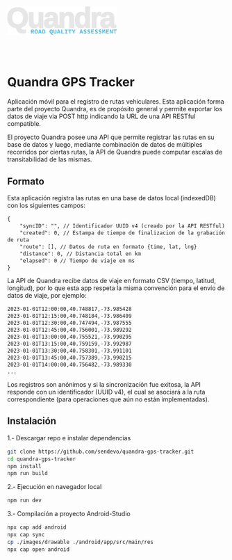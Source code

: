 <img src="images/quandra-banner.png" width="50%" style="margin-bottom: 50px"/>

# Quandra GPS Tracker

Aplicación móvil para el registro de rutas vehiculares. Esta aplicación forma parte del proyecto Quandra, es de propósito general y permite exportar los datos de viaje via POST http indicando la URL de una API RESTful compatible.  

El proyecto Quandra posee una API que permite registrar las rutas en su base de datos y luego, mediante combinación de datos de múltiples recorridos por ciertas rutas, la API de Quandra puede computar escalas de transitabilidad de las mismas.

## Formato

Esta aplicación registra las rutas en una base de datos local (indexedDB) con los siguientes campos: 

```jsonc
{
    "syncID": "", // Identificador UUID v4 (creado por la API RESTful)
    "created": 0, // Estampa de tiempo de finalizacion de la grabación de ruta
    "route": [], // Datos de ruta en formato {time, lat, lng}
    "distance": 0, // Distancia total en km
    "elapsed": 0 // Tiempo de viaje en ms
}
```

La API de Quandra recibe datos de viaje en formato CSV (tiempo, latitud, longitud), por lo que esta app respeta la misma convención para el envío de datos de viaje, por ejemplo:

```
2023-01-01T12:00:00,40.748817,-73.985428
2023-01-01T12:15:00,40.748184,-73.986409
2023-01-01T12:30:00,40.747494,-73.987555
2023-01-01T12:45:00,40.756001,-73.989292
2023-01-01T13:00:00,40.755521,-73.990295
2023-01-01T13:15:00,40.759159,-73.992987
2023-01-01T13:30:00,40.758301,-73.991101
2023-01-01T13:45:00,40.757389,-73.990215
2023-01-01T14:00:00,40.756482,-73.989330
...
```
Los registros son anónimos y si la sincronización fue exitosa, la API responde con un identificador (UUID v4), el cual se asociará a la ruta correspondiente (para operaciones que aún no están implementadas).

## Instalación

1.- Descargar repo e instalar dependencias
```bash
git clone https://github.com/sendevo/quandra-gps-tracker.git
cd quandra-gps-tracker
npm install
npm run build
```

2.- Ejecución en navegador local
```bash
npm run dev
```

3.- Compilación a proyecto Android-Studio
```bash
npx cap add android
npx cap sync
cp ./images/drawable ./android/app/src/main/res
npx cap open android
```